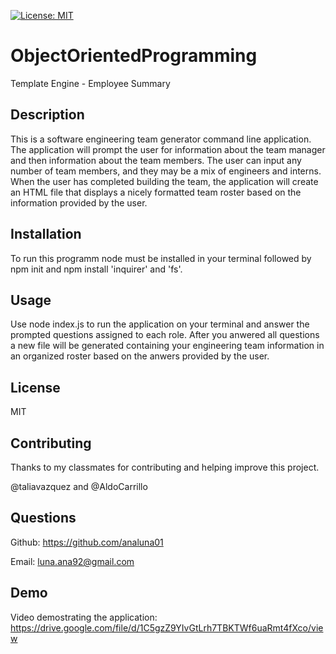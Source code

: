 [![License: MIT](https://img.shields.io/badge/License-MIT-yellow.svg)](https://opensource.org/licenses/MIT)

# ObjectOrientedProgramming
Template Engine - Employee Summary

## Description

This is a software engineering team generator command line application. The application will prompt the user for information about the team manager and then information about the team members. The user can input any number of team members, and they may be a mix of engineers and interns. When the user has completed building the team, the application will create an HTML file that displays a nicely formatted team roster based on the information provided by the user.

## Installation

To run this programm node must be installed in your terminal followed by npm init and npm install 'inquirer' and 'fs'.

## Usage

Use node index.js to run the application on your terminal and answer the prompted questions assigned to each role. After you anwered all questions a new file will be generated containing your engineering team information in an organized roster based on the anwers provided by the user.

## License

MIT

## Contributing

Thanks to my classmates for contributing and helping improve this project.

@taliavazquez and @AldoCarrillo

## Questions
Github: https://github.com/analuna01

Email: luna.ana92@gmail.com

## Demo
Video demostrating the application: 
https://drive.google.com/file/d/1C5gzZ9YIvGtLrh7TBKTWf6uaRmt4fXco/view
